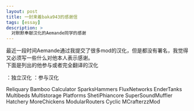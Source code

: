 ```yaml
---
layout: post
title: 一封来着baka943的感谢信
tags: [essay]
description: >
  对默默奉献汉化的Aemande同学的感谢
---
```


最近一段时间Aemande通过我提交了很多mod的汉化，但是都没有署名，我觉得又必须写一些什么对他本人表示感谢。  
下面是列出的他参与或者完全翻译的汉化

<i class="icon-star"></i>：独立汉化
<i class="icon-star-half-full"></i>：参与汉化

<i class="icon-star-half-full"></i> Reliquary 
<i class="icon-star-half-full"></i> Bamboo 
<i class="icon-star-half-full"></i> Calculator
<i class="icon-star"></i> SparksHammers
<i class="icon-star"></i> FluxNetworks
<i class="icon-star"></i> EnderTanks
<i class="icon-star"></i> Multibeds
<i class="icon-star"></i> Multistorage
<i class="icon-star"></i> Platforms
<i class="icon-star"></i> ShetiPhiancore
<i class="icon-star"></i> SuperSoundMuffler
<i class="icon-star"></i> Hatchery
<i class="icon-star"></i> MoreChickens
<i class="icon-star"></i> ModularRouters
<i class="icon-star"></i> Cyclic
<i class="icon-star"></i> MCrafterzzMod



